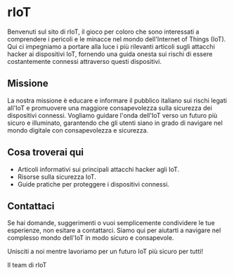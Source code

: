 # rIoT

Benvenuti sul sito di rIoT, il gioco per coloro che sono interessati a comprendere i pericoli e le minacce nel mondo dell'Internet of Things (IoT). Qui ci impegniamo a portare alla luce i più rilevanti articoli sugli attacchi hacker ai dispositivi IoT, fornendo una guida onesta sui rischi di essere costantemente connessi attraverso questi dispositivi.

## Missione

La nostra missione è educare e informare il pubblico italiano sui rischi legati all'IoT e promuovere una maggiore consapevolezza sulla sicurezza dei dispositivi connessi. Vogliamo guidare l'onda dell'IoT verso un futuro più sicuro e illuminato, garantendo che gli utenti siano in grado di navigare nel mondo digitale con consapevolezza e sicurezza.

## Cosa troverai qui

- Articoli informativi sui principali attacchi hacker agli IoT.
- Risorse sulla sicurezza IoT.
- Guide pratiche per proteggere i dispositivi connessi.

## Contattaci

Se hai domande, suggerimenti o vuoi semplicemente condividere le tue esperienze, non esitare a contattarci. Siamo qui per aiutarti a navigare nel complesso mondo dell'IoT in modo sicuro e consapevole.

Unisciti a noi mentre lavoriamo per un futuro IoT più sicuro per tutti!

Il team di rIoT
